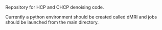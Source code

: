 Repository for HCP and CHCP denoising code.

Currently a python environment should be created called dMRI and jobs should be launched from the main directory.